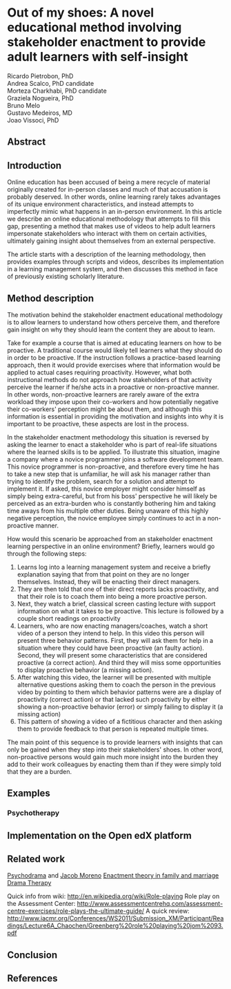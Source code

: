# Out of my shoes: A novel educational method involving stakeholder enactment to provide adult learners with self-insight


Ricardo Pietrobon, PhD   
Andrea Scalco, PhD candidate   
Morteza Charkhabi, PhD candidate  
Graziela Nogueira, PhD  
Bruno Melo  
Gustavo Medeiros, MD   
Joao Vissoci, PhD   


<!-- http://personalizedlearningconsortium.org/ -->




## Abstract

<!-- will add at the end -->

## Introduction

Online education has been accused of being a mere recycle of material originally created for in-person classes <!-- ref --> and much of that accusation is probably deserved. In other words, online learning rarely takes advantages of its unique environment characteristics, and instead attempts to imperfectly mimic what happens in an in-person environment. In this article we describe an online educational methodology that attempts to fill this gap, presenting a method that makes use of videos to help adult learners impersonate stakeholders who interact with them on certain activities, ultimately gaining insight about themselves from an external perspective. 

The article starts with a description of the learning methodology, then provides examples through scripts and videos, describes its implementation in a learning management system, and then discusses this method in face of previously existing scholarly literature.

## Method description

The motivation behind the stakeholder enactment educational methodology is to allow learners to understand how others perceive them, and therefore gain insight on why they should learn the content they are about to learn. 

Take for example a course that is aimed at educating learners on how to be proactive. A traditional course would likely tell learners what they should do in order to be proactive. If the instruction follows a practice-based learning approach, then it would provide exercises where that information would be applied to actual cases requiring proactivity. However, what both instructional methods do not approach how stakeholders of that activity perceive the learner if he/she acts in a proactive or non-proactive manner. In other words, non-proactive learners are rarely aware of the extra workload they impose upon their co-workers and how potentially negative their co-workers' perception might be about them, and although this information is essential in providing the motivation and insights into why it is important to be proactive, these aspects are lost in the process.

In the stakeholder enactment methodology this situation is reversed by asking the learner to enact a stakeholder who is part of real-life situations where the learned skills is to be applied. To illustrate this situation, imagine a company where a novice programmer joins a software development team. This novice programmer is non-proactive, and therefore every time he has to take a new step that is unfamiliar, he will ask his manager rather than trying to identify the problem, search for a solution and attempt to implement it. If asked, this novice employer might consider himself as simply being extra-careful, but from his boss' perspective he will likely be perceived as an extra-burden who is constantly bothering him and taking time aways from his multiple other duties. Being unaware of this highly negative perception, the novice employee simply continues to act in a non-proactive manner. 

How would this scenario be approached from an stakeholder enactment learning perspective in an online environment? Briefly, learners would go through the following steps:

1. Learns log into a learning management system and receive a briefly explanation saying that from that point on they are no longer themselves. Instead, they will be enacting their direct managers.
2. They are then told that one of their direct reports lacks proactivity, and that their role is to coach them into being a more proactive person.
3. Next, they watch a brief, classical screen casting lecture with support information on what it takes to be proactive. This lecture is followed by a couple short readings on proactivity
4. Learners, who are now enacting managers/coaches, watch a short video of a person they intend to help. In this video this person will present three behavior patterns. First, they will ask them for help in a situation where they could have been proactive (an faulty action). Second, they will present some characteristics that are considered proactive (a correct action). And third they will miss some opportunities to display proactive behavior (a missing action).
5. After watching this video, the learner will be presented with multiple alternative questions asking them to coach the person in the previous video by pointing to them which behavior patterns were are a display of proactivity (correct action) or that lacked such proactivity by either showing a non-proactive behavior (error) or simply failing to display it (a missing action)
6. This pattern of showing a video of a fictitious character and then asking them to provide feedback to that person is repeated multiple times.

The main point of this sequence is to provide learners with insights that can only be gained when they step into their stakeholders' shoes. In other word, non-proactive persons would gain much more insight into the burden they add to their work colleagues by enacting them than if they were simply told that they are a burden.



## Examples

### Psychotherapy

<!-- script and video -->

## Implementation on the Open edX platform

## Related work

[Psychodrama](http://en.wikipedia.org/wiki/Psychodrama) and [Jacob Moreno](http://en.wikipedia.org/wiki/Jacob_L._Moreno)
[Enactment theory in family and marriage](http://www.drseandavis.com/2004enactments.pdf)
[Drama Therapy](http://en.wikipedia.org/wiki/Drama_Therapy)

Quick info from wiki: http://en.wikipedia.org/wiki/Role-playing
Role play on the Assessment Center: http://www.assessmentcentrehq.com/assessment-centre-exercises/role-plays-the-ultimate-guide/
A quick review: http://www.iacmr.org/Conferences/WS2011/Submission_XM/Participant/Readings/Lecture6A_Chaochen/Greenberg%20role%20playing%20jom%2093.pdf

## Conclusion



## References

